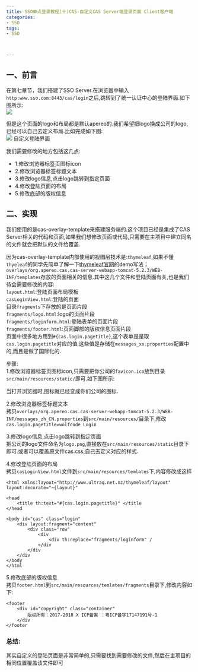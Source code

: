 ```yaml
---
title: SSO单点登录教程(十)CAS-自定义CAS Server端登录页面 Client客户端
categories:
- SSO
tags:
- SSO



---
```



一、前言
----

在第七章节，我们搭建了SSO Server.在浏览器中输入`http:www.sso.com:8443/cas/login`之后,跳转到了统一认证中心的登陆界面.如下图所示:  
![](http://i2.51cto.com/images/blog/201810/06/39a360841721415c81567d17bb729680.png?x-oss-process=image/watermark,size_16,text_QDUxQ1RP5Y2a5a6i,color_FFFFFF,t_100,g_se,x_10,y_10,shadow_90,type_ZmFuZ3poZW5naGVpdGk=)

  
但是这个页面的logo和布局都是默认apereo的.我们希望把logo换成公司的logo,已经可以自己去定义布局.比如完成如下图:  
![](http://i2.51cto.com/images/blog/201810/06/a5b44b2f292b63c2d07de3643d2cc3a3.png?x-oss-process=image/watermark,size_16,text_QDUxQ1RP5Y2a5a6i,color_FFFFFF,t_100,g_se,x_10,y_10,shadow_90,type_ZmFuZ3poZW5naGVpdGk=)
自定义登陆界面

  
我们需要修改的地方包括这几点:

*   1.修改浏览器标签页图标icon
*   2.修改浏览器标签标题文本
*   3.修改logo信息,点击logo跳转到指定页面
*   4.修改登陆页面的布局
*   5.修改底部的版权信息

二、实现
----

我们使用的是cas-overlay-template来搭建服务端的.这个项目已经是集成了CAS Server相关的代码和页面,如果我们想修改页面或代码,只需要在主项目中建立同名的文件就会把默认的文件给覆盖.

因为cas-overlay-template内部使用的视图层技术是:`thymeleaf`,如果不懂`thyeleaf`的同学先简单了解一下[thymeleaf官网](https://www.thymeleaf.org/)的demo写法；  
`overlays/org.apereo.cas.cas-server-webapp-tomcat-5.2.3/WEB-INF/templates`存放的页面相关的信息.其中这几个文件和登陆页面有关,也是我们待会需要修改的内容:  
`layout.html`:登陆页面布局模板  
`casLoginView.html`:登陆的页面  
目录`fragments`下存放的是页面片段  
`fragments/logo.html`:logo的页面片段  
`fragments/loginform.html`:登陆表单的页面片段  
`fragments/footer.html`:页面脚部的版权信息页面片段  
页面中很多地方用到`#{cas.login.pagetitle}`,这个表单是是取`cas.login.pagetitle`对应的值,这些值是存储在`messages_xx.properties`配置中的,而且是做了国际化的.  

步骤:  
1.修改浏览器标签页图标icon,只需要把你公司的`favicon.ico`放到目录`src/main/resources/static/`即可.如下图所示:  

  
当打开浏览器时,图标就已经变成你们公司的图标.  

2.修改浏览器标签标题文本  
拷贝`overlays/org.apereo.cas.cas-server-webapp-tomcat-5.2.3/WEB-INF/messages_zh_CN.properties`到`src/main/resources/`目录下,修改  
`cas.login.pagetitle=wolfcode Login`

3.修改logo信息,点击logo跳转到指定页面  
把公司的logo文件命名为`logo.png`,直接放在`src/main/resources/static`目录下即可.或者可以覆盖原文件cas.css,自己去定义对应的样式.

4.修改登陆页面的布局  
拷贝`casLoginView.html`文件到`src/main/resources/temlates`下,内容修改成这样

    <html xmlns:layout="http://www.ultraq.net.nz/thymeleaf/layout" layout:decorate="~{layout}" 
    
    <head 
        <title th:text="#{cas.login.pagetitle}" </title 
    </head 
    
    <body id="cas" class="login" 
        <div layout:fragment="content" 
            <div class="row" 
                <div 
                    <div th:replace="fragments/loginform" / 
                </div 
            </div 
        </div 
    </body 
    </html 
    

5.修改底部的版权信息  
拷贝`footer.html`到`src/main/resources/temlates/fragments`目录下,修改内容如下:

    <footer 
        <div id="copyright" class="container" 
            版权所有：2017-2018 X ICP备案 ：粤ICP备字17147191号-1
        </div 
    </footer 
    

### 总结:

其实自定义的登陆页面是非常简单的,只需要找到需要修改的文件,然后在主项目的相同位置覆盖该文件即可